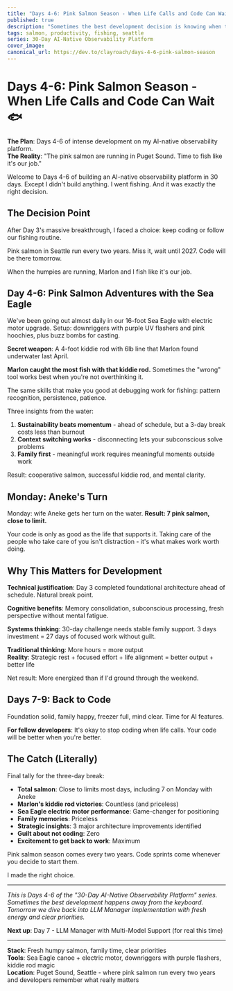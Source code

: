 ```yaml
---
title: "Days 4-6: Pink Salmon Season - When Life Calls and Code Can Wait"
published: true
description: "Sometimes the best development decision is knowing when to stop. Pink salmon season in Seattle called, and I answered - with my family, my fishing gear, and zero guilt about taking a strategic break."
tags: salmon, productivity, fishing, seattle
series: 30-Day AI-Native Observability Platform
cover_image: 
canonical_url: https://dev.to/clayroach/days-4-6-pink-salmon-season
---
```


# Days 4-6: Pink Salmon Season - When Life Calls and Code Can Wait 🐟

**The Plan**: Days 4-6 of intense development on my AI-native observability platform.  
**The Reality**: "The pink salmon are running in Puget Sound. Time to fish like it's our job."

Welcome to Days 4-6 of building an AI-native observability platform in 30 days. Except I didn't build anything. I went fishing. And it was exactly the right decision.

## The Decision Point

After Day 3's massive breakthrough, I faced a choice: keep coding or follow our fishing routine.

Pink salmon in Seattle run every two years. Miss it, wait until 2027. Code will be there tomorrow.

When the humpies are running, Marlon and I fish like it's our job.

## Day 4-6: Pink Salmon Adventures with the Sea Eagle

We've been going out almost daily in our 16-foot Sea Eagle with electric motor upgrade. Setup: downriggers with purple UV flashers and pink hoochies, plus buzz bombs for casting.

**Secret weapon**: A 4-foot kiddie rod with 6lb line that Marlon found underwater last April.

**Marlon caught the most fish with that kiddie rod.** Sometimes the "wrong" tool works best when you're not overthinking it.

The same skills that make you good at debugging work for fishing: pattern recognition, persistence, patience.

Three insights from the water:
1. **Sustainability beats momentum** - ahead of schedule, but a 3-day break costs less than burnout
2. **Context switching works** - disconnecting lets your subconscious solve problems
3. **Family first** - meaningful work requires meaningful moments outside work

Result: cooperative salmon, successful kiddie rod, and mental clarity.

## Monday: Aneke's Turn

Monday: wife Aneke gets her turn on the water. **Result: 7 pink salmon, close to limit.**

Your code is only as good as the life that supports it. Taking care of the people who take care of you isn't distraction - it's what makes work worth doing.

## Why This Matters for Development

**Technical justification**: Day 3 completed foundational architecture ahead of schedule. Natural break point.

**Cognitive benefits**: Memory consolidation, subconscious processing, fresh perspective without mental fatigue.

**Systems thinking**: 30-day challenge needs stable family support. 3 days investment = 27 days of focused work without guilt.

**Traditional thinking**: More hours = more output  
**Reality**: Strategic rest + focused effort + life alignment = better output + better life

Net result: More energized than if I'd ground through the weekend.

## Days 7-9: Back to Code

Foundation solid, family happy, freezer full, mind clear. Time for AI features.

**For fellow developers**: It's okay to stop coding when life calls. Your code will be better when you're better.

## The Catch (Literally)

Final tally for the three-day break:
- **Total salmon**: Close to limits most days, including 7 on Monday with Aneke
- **Marlon's kiddie rod victories**: Countless (and priceless)
- **Sea Eagle electric motor performance**: Game-changer for positioning
- **Family memories**: Priceless
- **Strategic insights**: 3 major architecture improvements identified
- **Guilt about not coding**: Zero
- **Excitement to get back to work**: Maximum

Pink salmon season comes every two years. Code sprints come whenever you decide to start them.

I made the right choice.

---

*This is Days 4-6 of the "30-Day AI-Native Observability Platform" series. Sometimes the best development happens away from the keyboard. Tomorrow we dive back into LLM Manager implementation with fresh energy and clear priorities.*

**Next up**: Day 7 - LLM Manager with Multi-Model Support (for real this time)

---

**Stack**: Fresh humpy salmon, family time, clear priorities  
**Tools**: Sea Eagle canoe + electric motor, downriggers with purple flashers, kiddie rod magic  
**Location**: Puget Sound, Seattle - where pink salmon run every two years and developers remember what really matters